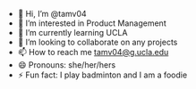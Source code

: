 - 👋 Hi, I’m @tamv04
- 👀 I’m interested in Product Management
- 🌱 I’m currently learning UCLA
- 💞️ I’m looking to collaborate on any projects
- 📫 How to reach me tamv04@g.ucla.edu
- 😄 Pronouns: she/her/hers
- ⚡ Fun fact: I play badminton and I am a foodie 

<!---
tamv04/tamv04 is a ✨ special ✨ repository because its `README.md` (this file) appears on your GitHub profile.
You can click the Preview link to take a look at your changes.
--->
